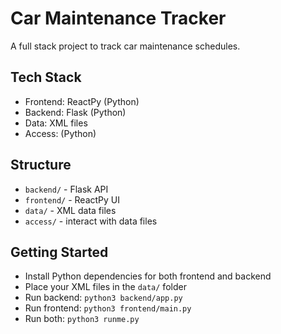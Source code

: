 # Car Maintenance Tracker

A full stack project to track car maintenance schedules.

## Tech Stack
- Frontend: ReactPy (Python)
- Backend: Flask (Python)
- Data: XML files
- Access: (Python)

## Structure
- `backend/` - Flask API
- `frontend/` - ReactPy UI
- `data/` - XML data files
- `access/` - interact with data files

## Getting Started
- Install Python dependencies for both frontend and backend
- Place your XML files in the `data/` folder
- Run backend: `python3 backend/app.py`
- Run frontend: `python3 frontend/main.py`
- Run both: `python3 runme.py`

